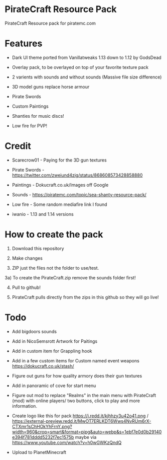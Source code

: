 # PirateCraft Resource Pack
PirateCraft Resource pack for piratemc.com


# Features
- Dark UI theme ported from Vanillatweaks 1.13 down to 1.12 by GodsDead

- Overlay pack, to be overlayed on top of your favorite texture pack

- 2 varients with sounds and without sounds (Massive file size difference)

- 3D model guns replace horse armour

- Pirate Swords

- Custom Paintings

- Shanties for music discs!

- Low fire for PVP!

# Credit

- Scarecrow01 - Paying for the 3D gun textures

- Pirate Swords - https://twitter.com/zweiund4zig/status/868608573428858880

- Paintings - Dokucraft.co.uk/Images off Google

- Sounds - https://piratemc.com/topic/sea-shanty-resource-pack/

- Low fire - Some random mediafire link I found

- iwanio - 1.13 and 1.14 versions

# How to create the pack
1) Download this repository 

2) Make changes

3) ZIP just the files not the folder to use/test.

3a) To create the PirateCraft.zip remove the sounds folder first!

4) Pull to github!

5) PirateCraft pulls directly from the zips in this github so they will go live!


# Todo
- Add bigdoors sounds

- Add in NicoSemsrott Artwork for Paitings

- Add in custom item for Grappling hook

- Add in a few custom items for Custom named event weapons https://dokucraft.co.uk/stash/

- Figure out guns for how quality armory does their gun textures

- Add in panoramic of cove for start menu

- Figure out mod to replace "Realms" in the main menu with PirateCraft (mod) with online players/ two buttons, click to play and more information.

- Create logo like this for pack https://i.redd.it/kjhhzy3u42o41.png / https://external-preview.redd.it/MwOT7ERLKDT6Wws4NvRUm6rX-CTXmr1sChHOkYhFrnY.png?width=960&crop=smart&format=pjpg&auto=webp&s=1ebf7e0d0b29140e394f781dddd5232f7ec1575b maybe via https://www.youtube.com/watch?v=h0wGWKzQndQ

- Upload to PlanetMinecraft